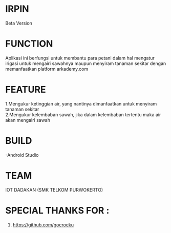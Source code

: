 # IRPIN
Beta Version
# FUNCTION
Aplikasi ini berfungsi untuk membantu para petani dalam hal mengatur irigasi untuk mengairi sawahnya maupun menyiram tanaman sekitar dengan memanfaatkan platform arkademy.com
# FEATURE
1.Mengukur ketinggian air, yang nantinya dimanfaatkan untuk menyiram tanaman sekitar\
2.Mengukur kelembaban sawah, jika dalam kelembaban tertentu maka air akan mengairi sawah
# BUILD
-Android Studio
# TEAM
IOT DADAKAN (SMK TELKOM PURWOKERTO)
# SPECIAL THANKS FOR :
1. https://github.com/goeroeku
